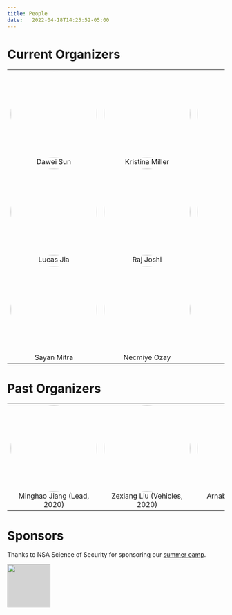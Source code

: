 ```yaml
---
title: People
date:   2022-04-18T14:25:52-05:00
---
```

<!-- <style>
img {
  border-radius: 50%;
}
</style> -->

# Current Organizers

<table class="center" border="0">
 <tr>
   <td style="text-align:center"> <img style="width: 200px; height: 200px; object-fit: cover; border-radius: 50%;" src="{{site.urlimg}}dawei.png"> Dawei Sun</td>
   <td style="text-align:center"> <img style="width: 200px; height: 200px; object-fit: cover; border-radius: 50%;" src="{{site.urlimg}}kristina2.jpg"> Kristina Miller</td>
   <td style="text-align:center"> <img style="width: 200px; height: 200px; object-fit: cover; border-radius: 50%;" src="{{site.urlimg}}yanmiao2.png"> Yan Miao</td>
 </tr>

 <tr>
   <td style="text-align:center"> <img style="width: 200px; height: 200px; object-fit: cover; border-radius: 50%;" src="{{site.urlimg}}selfie.png"> Lucas Jia</td>
   <td style="text-align:center"> <img style="width: 200px; height: 200px; object-fit: cover; border-radius: 50%;" src="{{site.urlimg}}raj.jpg"> Raj Joshi</td>
   <td style="text-align:center"> <img style="width: 200px; height: 200px; object-fit: cover; border-radius: 50%;" src="{{site.urlimg}}junyan.jpg"> Junyan Li</td>
 </tr>

 <tr>
   <td style="text-align:center"> <img style="width: 200px; height: 200px; object-fit: cover; border-radius: 50%;" src="{{site.urlimg}}sayan_small_m.jpg"> Sayan Mitra</td>
   <td style="text-align:center"> <img style="width: 200px; height: 200px; object-fit: cover; border-radius: 50%;" src="{{site.urlimg}}necmiye.jpg"> Necmiye Ozay</td>
   <td style="text-align:center"> </td>
 </tr>

</table>


# Past Organizers

<table class="center" border="0">
 <tr>
   <td style="text-align:center"> <img style="width: 200px; height: 200px; object-fit: cover; border-radius: 50%;" src="{{site.urlimg}}minghao.jpg"> Minghao Jiang (Lead, 2020)</td>
   <td style="text-align:center"> <img style="width: 200px; height: 200px; object-fit: cover; border-radius: 50%;" src="{{site.urlimg}}zexiang.jpg"> Zexiang Liu (Vehicles, 2020)</td>
   <td style="text-align:center"> <img style="width: 200px; height: 200px; object-fit: cover; border-radius: 50%;" src="{{site.urlimg}}arnab.jpg"> Arnab Datta (Tracks, 2020)</td>
 </tr>
</table>

# Sponsors
Thanks to NSA Science of Security for sponsoring our [summer camp](https://popgri.github.io/Race/summercamp).

<img style="height: 100px; object-fit: cover; background-color: LightGray;" src="{{site.urlimg}}sos.png">
